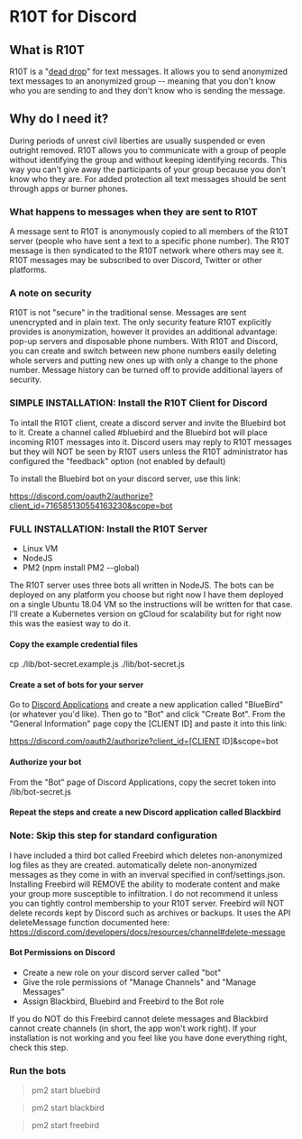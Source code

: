 # R10T for Discord

## What is R10T

R10T is a "[dead drop](https://en.wikipedia.org/wiki/Dead_drop)" for text messages. It allows you to send anonymized text messages to an anonymized group -- meaning that you don't know who you are sending to and they don't know who is sending the message. 

## Why do I need it?

During periods of unrest civil liberties are usually suspended or even outright removed. R10T allows you to communicate with a group of people without identifying the group and without keeping identifying records. This way you can't give away the participants of your group because you don't know who they are. For added protection all text messages should be sent through apps or burner phones. 

### What happens to messages when they are sent to R10T

A message sent to R10T is anonymously copied to all members of the R10T server (people who have sent a text to a specific phone number). The R10T message is then syndicated to the R10T network where others may see it. R10T messages may be subscribed to over Discord, Twitter or other platforms. 

### A note on security

R10T is not "secure" in the traditional sense. Messages are sent unencrypted and in plain text. The only security feature R10T explicitly provides is anonymization, however it provides an additional advantage: pop-up servers and disposable phone numbers. With R10T and Discord, you can create and switch between new phone numbers easily deleting whole servers and putting new ones up with only a change to the phone number. Message history can be turned off to provide additional layers of security. 

### SIMPLE INSTALLATION: Install the R10T Client for Discord

To intall the R10T client, create a discord server and invite the Bluebird bot to it. Create a channel called #bluebird and the Bluebird bot will place incoming R10T messages into it. Discord users may reply to R10T messages but they will NOT be seen by R10T users unless the R10T administrator has configured the "feedback" option (not enabled by default)

To install the Bluebird bot on your discord server, use this link:

https://discord.com/oauth2/authorize?client_id=716585130554163230&scope=bot

### FULL INSTALLATION: Install the R10T Server

* Linux VM
* NodeJS
* PM2 (npm install PM2 --global)

The R10T server uses three bots all written in NodeJS. The bots can be deployed on any platform you choose but right now I have them deployed on a single Ubuntu 18.04 VM so the instructions will be written for that case. I'll create a Kubernetes version on gCloud for scalability but for right now this was the easiest way to do it. 

#### Copy the example credential files

cp ./lib/bot-secret.example.js ./lib/bot-secret.js

#### Create a set of bots for your server

Go to [Discord Applications](https://discord.com/developers/applications/) and create a new application called "BlueBird" (or whatever you'd like). Then go to "Bot" and click "Create Bot". From the "General Information" page copy the [CLIENT ID] and paste it into this link: 

https://discord.com/oauth2/authorize?client_id=[CLIENT ID]&scope=bot

#### Authorize your bot 

From the "Bot" page of Discord Applications, copy the secret token into /lib/bot-secret.js

#### Repeat the steps and create a new Discord application called Blackbird

### Note: Skip this step for standard configuration 

I have included a third bot called Freebird which deletes non-anonymized log files as they are created. automatically delete non-anonymized messages as they come in with an inverval specified in conf/settings.json. Installing Freebird will REMOVE the ability to moderate content and make your group more susceptible to infiltration. I do not recommend it unless you can tightly control membership to your R10T server. Freebird will NOT delete records kept by Discord such as archives or backups. It uses the API deleteMessage function documented here: https://discord.com/developers/docs/resources/channel#delete-message

#### Bot Permissions on Discord

* Create a new role on your discord server called "bot"
* Give the role permissions of "Manage Channels" and "Manage Messages"
* Assign Blackbird, Bluebird and Freebird to the Bot role

If you do NOT do this Freebird cannot delete messages and Blackbird cannot create channels (in short, the app won't work right). If your installation is not working and you feel like you have done everything right, check this step.

### Run the bots

> pm2 start bluebird

> pm2 start blackbird

> pm2 start freebird 
